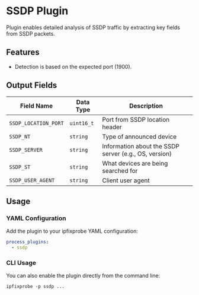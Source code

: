 # SSDP Plugin

Plugin enables detailed analysis of SSDP traffic by extracting key fields from SSDP packets.

## Features

- Detection is based on the expected port (1900).

## Output Fields

| Field Name           | Data Type  | Description                                           |
| -------------------- | ---------- | ----------------------------------------------------- |
| `SSDP_LOCATION_PORT` | `uint16_t` | Port from SSDP location header                        |
| `SSDP_NT`            | `string`   | Type of announced device                              |
| `SSDP_SERVER`        | `string`   | Information about the SSDP server (e.g., OS, version) |
| `SSDP_ST`            | `string`   | What devices are being searched for                   |
| `SSDP_USER_AGENT`    | `string`   | Client user agent                                     |

## Usage

### YAML Configuration

Add the plugin to your ipfixprobe YAML configuration:

```yaml
process_plugins:
  - ssdp
```

### CLI Usage

You can also enable the plugin directly from the command line:

`ipfixprobe -p ssdp ...`
